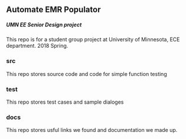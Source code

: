 ## Automate EMR Populator
##### UMN EE Senior Design project
This repo is for a student group project at University of Minnesota, ECE department. 2018 Spring.

### src
This repo stores source code and code for simple function testing

### test
This repo stores test cases and sample dialoges

### docs
This repo stores usful links we found and documentation we made up.